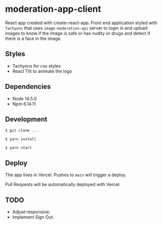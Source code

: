 # moderation-app-client

React app created with create-react-app. Front end application styled with `Tachyons`
that uses `image-moderation-api` server to login in and upload images to know if the image is safe or has nudity or drugs and detect if there is a face in the image.

## Styles

- Tachyons for css styles
- React Tilt to animate the logo

## Dependencies

- Node 14.5.0
- Npm 6.14.11

## Development

`$ git clone ...`

`$ yarn install`

`$ yarn start`

## Deploy

The app lives in Vercel. Pushes to `main` will trigger a deploy.

Pull Requests will be automatically deployed with Vercel.

## TODO

- Adjust responsive.
- Implement Sign Out.
